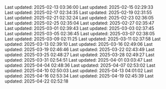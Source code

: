 Last updated: 2025-02-13 03:36:00
Last updated: 2025-02-15 02:29:33
Last updated: 2025-02-17 02:34:35
Last updated: 2025-02-19 02:31:55
Last updated: 2025-02-21 02:32:24
Last updated: 2025-02-23 02:36:05
Last updated: 2025-02-25 02:35:04
Last updated: 2025-02-27 02:35:47
Last updated: 2025-03-01 02:39:43
Last updated: 2025-03-03 02:37:45
Last updated: 2025-03-05 02:36:45
Last updated: 2025-03-07 02:38:05
Last updated: 2025-03-09 02:11:25
Last updated: 2025-03-11 02:37:58
Last updated: 2025-03-13 02:39:10
Last updated: 2025-03-16 02:49:06
Last updated: 2025-03-19 02:46:46
Last updated: 2025-03-22 02:43:49
Last updated: 2025-03-25 02:48:27
Last updated: 2025-03-28 02:49:27
Last updated: 2025-03-31 02:54:51
Last updated: 2025-04-01 03:03:47
Last updated: 2025-04-04 02:48:36
Last updated: 2025-04-07 02:53:02
Last updated: 2025-04-10 02:50:03
Last updated: 2025-04-13 04:01:02
Last updated: 2025-04-16 02:53:34
Last updated: 2025-04-19 02:45:39
Last updated: 2025-04-22 02:52:18
